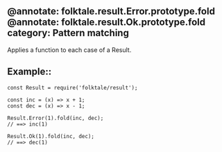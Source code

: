 @annotate: folktale.result.Error.prototype.fold
@annotate: folktale.result.Ok.prototype.fold
category: Pattern matching
---

Applies a function to each case of a Result.

## Example::

    const Result = require('folktale/result');

    const inc = (x) => x + 1;
    const dec = (x) => x - 1;
    
    Result.Error(1).fold(inc, dec);
    // ==> inc(1)
    
    Result.Ok(1).fold(inc, dec);
    // ==> dec(1)
    
